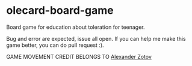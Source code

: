 # olecard-board-game
Board game for education about toleration for teenager.

Bug and error are expected, issue all open.
If you can help me make this game better, you can do pull request :).

GAME MOVEMENT CREDIT BELONGS TO [Alexander Zotov](https://youtu.be/W8ielU8iURI)
